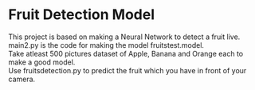 # Fruit Detection Model
This project is based on making a Neural Network to detect a fruit live.  
main2.py is the code for making the model fruitstest.model.  
Take atleast 500 pictures dataset of Apple, Banana and Orange each to make a good model.  
Use fruitsdetection.py to predict the fruit which you have in front of your camera.  
